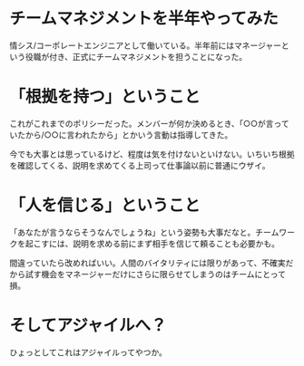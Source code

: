 # チームマネジメントを半年やってみた

情シス/コーポレートエンジニアとして働いている。半年前にはマネージャーという役職が付き、正式にチームマネジメントを担うことになった。

# 「根拠を持つ」ということ

これがこれまでのポリシーだった。メンバーが何か決めるとき、「○○が言っていたから/○○に言われたから」とかいう言動は指導してきた。

今でも大事とは思っているけど、程度は気を付けないといけない。いちいち根拠を確認してくる、説明を求めてくる上司って仕事論以前に普通にウザイ。

# 「人を信じる」ということ

「あなたが言うならそうなんでしょうね」という姿勢も大事だなと。チームワークを起こすには、説明を求める前にまず相手を信じて頼ることも必要かも。

間違っていたら改めればいい。人間のバイタリティには限りがあって、不確実だから試す機会をマネージャーだけにさらに限らせてしまうのはチームにとって損。

# そしてアジャイルへ？

ひょっとしてこれはアジャイルってやつか。